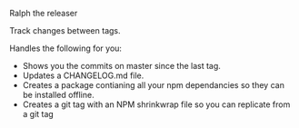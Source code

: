 Ralph the releaser

Track changes between tags.

Handles the following for you:

* Shows you the commits on master since the last tag.
* Updates a CHANGELOG.md file.
* Creates a package contianing all your npm dependancies so they can be installed offline.
* Creates a git tag with an NPM shrinkwrap file so you can replicate from a git tag
